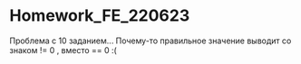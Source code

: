 # Homework_FE_220623

Проблема с 10 заданием... Почему-то правильное значение выводит со знаком != 0 , вместо == 0 :(
